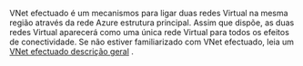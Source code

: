 VNet efectuado é um mecanismos para ligar duas redes Virtual na mesma região através da rede Azure estrutura principal. Assim que dispõe, as duas redes Virtual aparecerá como uma única rede Virtual para todos os efeitos de conectividade. Se não estiver familiarizado com VNet efectuado, leia um [VNet efectuado descrição geral](../articles/virtual-network/virtual-network-peering-overview.md) .
